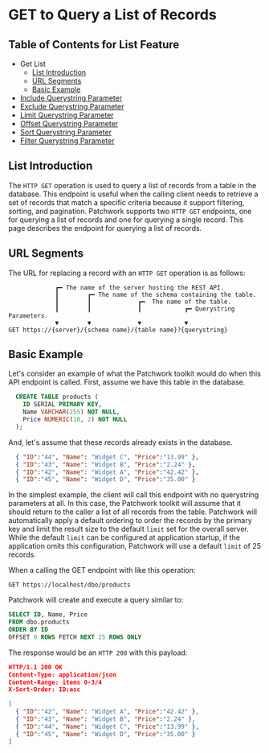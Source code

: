 # GET to Query a List of Records

## Table of Contents for List Feature

- Get List
  - [List Introduction](#intro)
  - [URL Segments](#url-segments)
  - [Basic Example](#basic-example)
- [Include Querystring Parameter](./Get-List-Include.md)
- [Exclude Querystring Parameter](./Get-List-Exclude.md)
- [Limit Querystring Parameter](./Get-List-Limit.md)
- [Offset Querystring Parameter](./Get-List-Offset.md)
- [Sort Querystring Parameter](./Get-List-Sort.md)
- [Filter Querystring Parameter](./Get-List-Filter.md)

## List Introduction
<a id="intro"></a>The `HTTP GET` operation is used to query a list of records from a table in the database. This endpoint is useful when the calling client needs to retrieve a set of records that match a specific criteria because it support filtering, sorting, and pagination. Patchwork supports two `HTTP GET` endpoints, one for querying a list of records and one for querying a single record. This page describes the endpoint for querying a list of records.

## URL Segments <a id="url-segments"></a>

The URL for replacing a record with an `HTTP GET` operation is as follows:

```
             ┏━ The name of the server hosting the REST API.
             ┃        ┏━ The name of the schema containing the table.
             ┃        ┃             ┏━  The name of the table.
             ┃        ┃             ┃            ┏━ Querystring Parameters.
             ▼        ▼             ▼            ▼
GET https://{server}/{schema name}/{table name}?{querystring}
```


## Basic Example <a id="basic-example"></a>

Let's consider an example of what the Patchwork toolkit would do when this API endpoint is called. First, assume we have this table in the database.

```sql
  CREATE TABLE products (
    ID SERIAL PRIMARY KEY,
    Name VARCHAR(255) NOT NULL,
    Price NUMERIC(10, 2) NOT NULL
  );  
```

And, let's assume that these records already exists in the database.

```json
  { "ID":"44", "Name": "Widget C", "Price":"13.99" },
  { "ID":"43", "Name": "Widget B", "Price":"2.24" },
  { "ID":"42", "Name": "Widget A", "Price":"42.42" },
  { "ID":"45", "Name": "Widget D", "Price":"35.00" }
```

In the simplest example, the client will call this endpoint with no querystring parameters at all. In this case, the
Patchwork toolkit will assume that it should return to the caller a list of all records from the table. Patchwork will
automatically apply a default ordering to order the records by the primary key and limit the result size to the default
`limit` set for the overall server. While the default `limit` can be configured at application startup, if the application omits this configuration, Patchwork will use a default `limit` of 25 records.

When a calling the GET endpoint with like this operation:

```http
GET https://localhost/dbo/products
```

Patchwork will create and execute a query similar to:

```sql
SELECT ID, Name, Price 
FROM dbo.products 
ORDER BY ID
OFFSET 0 ROWS FETCH NEXT 25 ROWS ONLY
```

The response would be an `HTTP 200` with this payload:

```json
HTTP/1.1 200 OK
Content-Type: application/json
Content-Range: items 0-3/4
X-Sort-Order: ID:asc

[
  { "ID":"42", "Name": "Widget A", "Price":"42.42" },
  { "ID":"43", "Name": "Widget B", "Price":"2.24" },
  { "ID":"44", "Name": "Widget C", "Price":"13.99" },
  { "ID":"45", "Name": "Widget D", "Price":"35.00" }
]
```
